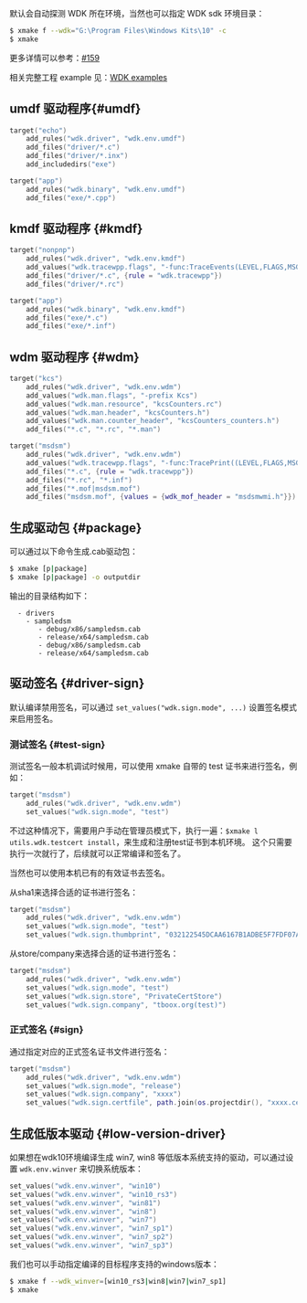 
默认会自动探测 WDK 所在环境，当然也可以指定 WDK sdk 环境目录：

```bash
$ xmake f --wdk="G:\Program Files\Windows Kits\10" -c
$ xmake
```

更多详情可以参考：[#159](https://github.com/xmake-io/xmake/issues/159)

相关完整工程 example 见：[WDK examples](https://github.com/xmake-io/xmake/tree/master/tests/projects/windows/driver)

## umdf 驱动程序{#umdf}

```lua
target("echo")
    add_rules("wdk.driver", "wdk.env.umdf")
    add_files("driver/*.c")
    add_files("driver/*.inx")
    add_includedirs("exe")

target("app")
    add_rules("wdk.binary", "wdk.env.umdf")
    add_files("exe/*.cpp")
```

## kmdf 驱动程序 {#kmdf}

```lua
target("nonpnp")
    add_rules("wdk.driver", "wdk.env.kmdf")
    add_values("wdk.tracewpp.flags", "-func:TraceEvents(LEVEL,FLAGS,MSG,...)", "-func:Hexdump((LEVEL,FLAGS,MSG,...))")
    add_files("driver/*.c", {rule = "wdk.tracewpp"})
    add_files("driver/*.rc")

target("app")
    add_rules("wdk.binary", "wdk.env.kmdf")
    add_files("exe/*.c")
    add_files("exe/*.inf")
```

## wdm 驱动程序 {#wdm}

```lua
target("kcs")
    add_rules("wdk.driver", "wdk.env.wdm")
    add_values("wdk.man.flags", "-prefix Kcs")
    add_values("wdk.man.resource", "kcsCounters.rc")
    add_values("wdk.man.header", "kcsCounters.h")
    add_values("wdk.man.counter_header", "kcsCounters_counters.h")
    add_files("*.c", "*.rc", "*.man")
```

```lua
target("msdsm")
    add_rules("wdk.driver", "wdk.env.wdm")
    add_values("wdk.tracewpp.flags", "-func:TracePrint((LEVEL,FLAGS,MSG,...))")
    add_files("*.c", {rule = "wdk.tracewpp"})
    add_files("*.rc", "*.inf")
    add_files("*.mof|msdsm.mof")
    add_files("msdsm.mof", {values = {wdk_mof_header = "msdsmwmi.h"}})
```

## 生成驱动包 {#package}

可以通过以下命令生成.cab驱动包：

```bash
$ xmake [p|package]
$ xmake [p|package] -o outputdir
```

输出的目录结构如下：

```
  - drivers
    - sampledsm
       - debug/x86/sampledsm.cab
       - release/x64/sampledsm.cab
       - debug/x86/sampledsm.cab
       - release/x64/sampledsm.cab
```

## 驱动签名 {#driver-sign}

默认编译禁用签名，可以通过 `set_values("wdk.sign.mode", ...)` 设置签名模式来启用签名。

### 测试签名 {#test-sign}

测试签名一般本机调试时候用，可以使用 xmake 自带的 test 证书来进行签名，例如：

```lua
target("msdsm")
    add_rules("wdk.driver", "wdk.env.wdm")
    set_values("wdk.sign.mode", "test")
```

不过这种情况下，需要用户手动在管理员模式下，执行一遍：`$xmake l utils.wdk.testcert install`，来生成和注册test证书到本机环境。
这个只需要执行一次就行了，后续就可以正常编译和签名了。

当然也可以使用本机已有的有效证书去签名。

从sha1来选择合适的证书进行签名：

```lua
target("msdsm")
    add_rules("wdk.driver", "wdk.env.wdm")
    set_values("wdk.sign.mode", "test")
    set_values("wdk.sign.thumbprint", "032122545DCAA6167B1ADBE5F7FDF07AE2234AAA")
```

从store/company来选择合适的证书进行签名：

```lua
target("msdsm")
    add_rules("wdk.driver", "wdk.env.wdm")
    set_values("wdk.sign.mode", "test")
    set_values("wdk.sign.store", "PrivateCertStore")
    set_values("wdk.sign.company", "tboox.org(test)")
```

### 正式签名 {#sign}

通过指定对应的正式签名证书文件进行签名：

```lua
target("msdsm")
    add_rules("wdk.driver", "wdk.env.wdm")
    set_values("wdk.sign.mode", "release")
    set_values("wdk.sign.company", "xxxx")
    set_values("wdk.sign.certfile", path.join(os.projectdir(), "xxxx.cer"))
```

## 生成低版本驱动 {#low-version-driver}

如果想在wdk10环境编译生成 win7, win8 等低版本系统支持的驱动，可以通过设置 `wdk.env.winver` 来切换系统版本：

```lua
set_values("wdk.env.winver", "win10")
set_values("wdk.env.winver", "win10_rs3")
set_values("wdk.env.winver", "win81")
set_values("wdk.env.winver", "win8")
set_values("wdk.env.winver", "win7")
set_values("wdk.env.winver", "win7_sp1")
set_values("wdk.env.winver", "win7_sp2")
set_values("wdk.env.winver", "win7_sp3")
```

我们也可以手动指定编译的目标程序支持的windows版本：

```bash
$ xmake f --wdk_winver=[win10_rs3|win8|win7|win7_sp1]
$ xmake
```
